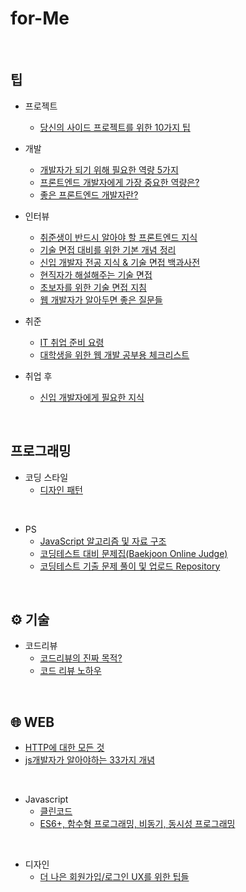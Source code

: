 # for-Me

<br />

## 팁

- 프로젝트
  - [당신의 사이드 프로젝트를 위한 10가지 팁](https://velog.io/@chris/10-tips-for-starting-and-creating-side-projects) 

- 개발
  - [개발자가 되기 위해 필요한 역량 5가지](https://velog.io/@academey/%EA%B0%9C%EB%B0%9C%EC%9E%90%EB%A1%9C-%EC%B7%A8%EC%97%85%ED%95%98%EA%B8%B0-%EC%9C%84%ED%95%B4-%ED%95%84%EC%9A%94%ED%95%9C-%EC%97%AD%EB%9F%89-5%EA%B0%80%EC%A7%80)
  - [프론트엔드 개발자에게 가장 중요한 역량은?](https://blog.toss.im/article/toss-frontend-chapter)
  - [좋은 프론트엔드 개발자란?](https://velog.io/@peration/%EC%A2%8B%EC%9D%80-%ED%94%84%EB%A1%A0%ED%8A%B8-%EC%97%94%EB%93%9C-%EA%B0%9C%EB%B0%9C%EC%9E%90%EB%9E%80)

- 인터뷰
  - [취준생이 반드시 알아야 할 프론트엔드 지식](https://github.com/baeharam/Must-Know-About-Frontend)
  - [기술 면접 대비를 위한 기본 개념 정리](https://github.com/WeareSoft/tech-interview)
  - [신입 개발자 전공 지식 & 기술 면접 백과사전](https://github.com/gyoogle/tech-interview-for-developer)
  - [현직자가 해설해주는 기술 면접](https://github.com/brave-people/brave-tech-interview)
  - [초보자를 위한 기술 면접 지침](https://github.com/JaeYeopHan/Interview_Question_for_Beginner)
  - [웹 개발자가 알아두면 좋은 질문들](https://2ssue.github.io/common_questions_for_Web_Developer/)

- 취준
  - [IT 취업 준비 요령](https://garden1500.tistory.com/m/4)
  - [대학생을 위한 웹 개발 공부용 체크리스트](https://github.com/xguru/WebDevTutorial)

- 취업 후
  - [신입 개발자에게 필요한 지식](https://github.com/WooVictory/Ready-For-Tech-Interview) 
<br />

## 프로그래밍

- 코딩 스타일
  - [디자인 패턴](https://namu.wiki/w/%EC%BD%94%EB%94%A9%20%EC%8A%A4%ED%83%80%EC%9D%BC)

<br />

- PS
  - [JavaScript 알고리즘 및 자료 구조](https://github.com/trekhleb/javascript-algorithms/blob/master/README.ko-KR.md)
  - [코딩테스트 대비 문제집(Baekjoon Online Judge)](https://github.com/tony9402/baekjoon)
  - [코딩테스트 기출 문제 풀이 및 업로드 Repository](https://github.com/CodeTest-StudyGroup/Code-Test-Study)


<br />


## ⚙ 기술

- 코드리뷰
  - [코드리뷰의 진짜 목적?](https://blog.logi-spot.com/%EC%BD%94%EB%93%9C%EB%A6%AC%EB%B7%B0%EC%9D%98-%EC%A7%84%EC%A7%9C-%EB%AA%A9%EC%A0%81%EC%9D%80-%EB%94%B0%EB%A1%9C%EC%9E%88%EB%8B%A4/) 
  - [코드 리뷰 노하우](https://github.com/MEAJIN/for-Me/blob/main/%EA%B8%B0%EB%A1%9D/%EC%BD%94%EB%93%9C%20%EB%A6%AC%EB%B7%B0%20%EB%85%B8%ED%95%98%EC%9A%B0.md)
<br />

## 🌐 WEB

- [HTTP에 대한 모든 것](https://github.com/bookcrush/httpPerfectGuide)
- [js개발자가 알아야하는 33가지 개념](https://github.com/yjs03057/33-js-concepts)

<br />

- Javascript
  - [클린코드](https://github.com/qkraudghgh/clean-code-javascript-ko)
  - [ES6+, 함수형 프로그래밍, 비동기, 동시성 프로그래밍](https://github.com/Functional-JavaScript/FunctionalES)

<br />

- 디자인
  - [더 나은 회원가입/로그인 UX를 위한 팁들](https://news.hada.io/topic?id=4522&utm_source=weekly&utm_medium=email&utm_campaign=202127) 
